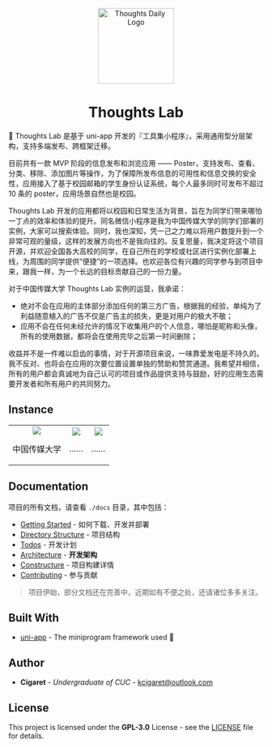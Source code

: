 <p align="center">
  <a href="#" target="_blank" rel="noopener noreferrer"><img width="150" src="
https://thoughtsdaily.cn/thoughts-daily.jpg" alt="Thoughts Daily Logo"></a>
</p>

<h1 align="center">Thoughts Lab</h1>
🤯 Thoughts Lab 是基于 uni-app 开发的『工具集小程序』，采用通用型分层架构，支持多端发布、跨框架迁移。

目前共有一款 MVP 阶段的信息发布和浏览应用 —— Poster，支持发布、查看、分类、移除、添加图片等操作，为了保障所发布信息的可用性和信息交换的安全性，应用接入了基于校园邮箱的学生身份认证系统，每个人最多同时可发布不超过 10 条的 poster，应用场景自然也是校园。

Thoughts Lab 开发的应用都将以校园和日常生活为背景，旨在为同学们带来哪怕一丁点的效率和体验的提升。同名微信小程序是我为中国传媒大学的同学们部署的实例，大家可以搜索体验。同时，我也深知，凭一己之力难以将用户数提升到一个非常可观的量级，这样的发展方向也不是我向往的。反复思量，我决定将这个项目开源，并欢迎全国各大高校的同学，在自己所在的学校或社区进行实例化部署上线，为周围的同学提供“便捷”的一项选择。也欢迎各位有兴趣的同学参与到项目中来，跟我一样，为一个长远的目标贡献自己的一份力量。

对于中国传媒大学 Thoughts Lab 实例的运营，我承诺：

- 绝对不会在应用的主体部分添加任何的第三方广告，根据我的经验，单纯为了利益随意植入的广告不仅是广告主的损失，更是对用户的极大不敬；
- 应用不会在任何未经允许的情况下收集用户的个人信息，哪怕是昵称和头像，所有的使用数据，都将会在使用完毕之后第一时间删除；

收益并不是一件难以启齿的事情，对于开源项目来说，一味靠爱发电是不持久的。我不反对、也将会在应用的次要位置设置单独的赞助和赞赏通道。我希望并相信，所有的用户都会真诚地为自己认可的项目或作品提供支持与鼓励，好的应用生态需要开发者和所有用户的共同努力。

## Instance

<table>
  <tbody>
    <tr>
      <td align="center" valign="middle">
        <a href="#Instance" target="_blank">
          <img width="auto" src="https://thoughtsdaily.cn/thoughts-lab-minaqr-8.jpg">
        </a>
        <p style="width: 100%; text-align: center;">中国传媒大学</p>
      </td>
      <td align="center" valign="middle">
        <a href="#Instance" target="_blank">
          <img width="auto" src="https://thoughtsdaily.cn/thoughts-lab-minaqr-8.jpg" >
        </a>
        <p style="width: 100%; text-align: center;">……</p>
      </td>
      <td align="center" valign="middle">
        <a href="#Instance" target="_blank">
          <img width="auto" src="https://thoughtsdaily.cn/thoughts-lab-minaqr-8.jpg">
        </a>
        <p style="width: 100%; text-align: center;">……</p>
      </td>
    </tr>
  </tbody>
</table>

## Documentation

项目的所有文档，请查看 `./docs` 目录，其中包括：

- [Getting Started](./docs/getting_started.md) - 如何下载、开发并部署
- [Directory Structure](./docs/directory_structure.md) - 项目结构
- [Todos](./docs/todos.md) - 开发计划
- [Architecture](./docs/architecture.md) - **开发架构**
- [Constructure](./docs/constructure.md) - 项目构建详情
- [Contributing](./docs/contributing.md) - 参与贡献

> 项目伊始，部分文档还在完善中，近期如有不便之处，还请诸位多多关注。

## Built With

- [uni-app](https://github.com/dcloudio/uni-app) - The miniprogram framework used 🤞

## Author

- **Cigaret** - *Undergraduate of CUC* - kcigaret@outlook.com

## License

This project is licensed under the **GPL-3.0** License - see the [LICENSE](LICENSE) file for details.
